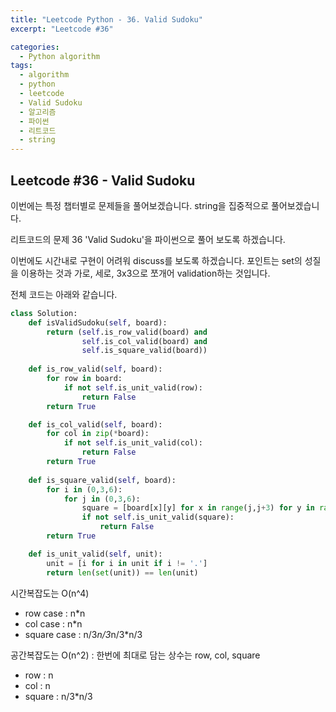 ```yaml
---
title: "Leetcode Python - 36. Valid Sudoku"
excerpt: "Leetcode #36"

categories:
  - Python algorithm
tags:
  - algorithm
  - python
  - leetcode
  - Valid Sudoku
  - 알고리즘
  - 파이썬
  - 리트코드
  - string
---
```


## Leetcode #36 - Valid Sudoku

이번에는 특정 챕터별로 문제들을 풀어보겠습니다.
string을 집중적으로 풀어보겠습니다.

리트코드의 문제 36 'Valid Sudoku'을 파이썬으로 풀어 보도록 하겠습니다. 

이번에도 시간내로 구현이 어려워 discuss를 보도록 하겠습니다.
포인트는 set의 성질을 이용하는 것과 가로, 세로, 3x3으로 쪼개어 validation하는 것입니다.

전체 코드는 아래와 같습니다.
```python
class Solution:
    def isValidSudoku(self, board):
        return (self.is_row_valid(board) and
                self.is_col_valid(board) and
                self.is_square_valid(board))
        
    def is_row_valid(self, board):
        for row in board:
            if not self.is_unit_valid(row):
                return False
        return True

    def is_col_valid(self, board):
        for col in zip(*board):
            if not self.is_unit_valid(col):
                return False
        return True
        
    def is_square_valid(self, board):
        for i in (0,3,6):
            for j in (0,3,6):
                square = [board[x][y] for x in range(j,j+3) for y in range(i,i+3)]
                if not self.is_unit_valid(square):
                    return False
        return True

    def is_unit_valid(self, unit):
        unit = [i for i in unit if i != '.']
        return len(set(unit)) == len(unit)
```

시간복잡도는 O(n^4)
* row case : n*n
* col case : n*n
* square case : n/3*n/3*n/3*n/3 

공간복잡도는 O(n^2) : 한번에 최대로 담는 상수는 row, col, square
* row : n
* col : n
* square : n/3*n/3